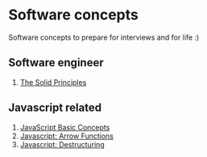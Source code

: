 # Software concepts

Software concepts to prepare for interviews and for life :)

## Software engineer

1. [The Solid Principles](software-concepts/the-solid-principles.md)

## Javascript related

1. [JavaScript Basic Concepts](javascript/basic-concepts.md)
1. [Javascript: Arrow Functions](javascript/es6-arrow-functions.md)
1. [Javascript: Destructuring](javascript/es6-key-concepts-destructuring.js)
